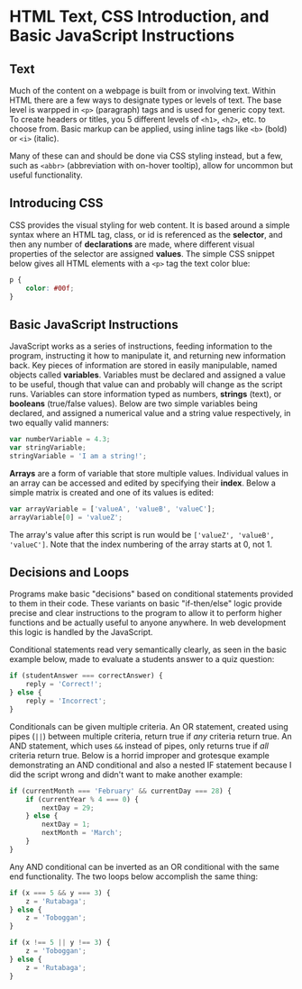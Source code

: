 # HTML Text, CSS Introduction, and Basic JavaScript Instructions
## Text

Much of the content on a webpage is built from or involving text. Within HTML there are a few ways to designate types or levels of text. The base level is warpped in `<p>` (paragraph) tags and is used for generic copy text. To create headers or titles, you 5 different levels of `<h1>`, `<h2>`, etc. to choose from. Basic markup can be applied, using inline tags like `<b>` (bold) or `<i>` (italic).

Many of these can and should be done via CSS styling instead, but a few, such as `<abbr>` (abbreviation with on-hover tooltip), allow for uncommon but useful functionality.

## Introducing CSS

CSS provides the visual styling for web content. It is based around a simple syntax where an HTML tag, class, or id is referenced as the **selector**, and then any number of **declarations** are made, where different visual properties of the selector are assigned **values**. The simple CSS snippet below gives all HTML elements with a `<p>` tag the text color blue:

```css
p {
    color: #00f;
}
```

## Basic JavaScript Instructions

JavaScript works as a series of instructions, feeding information to the program, instructing it how to manipulate it, and returning new information back. Key pieces of information are stored in easily manipulable, named objects called **variables**. Variables must be declared and assigned a value to be useful, though that value can and probably will change as the script runs. Variables can store information typed as numbers, **strings** (text), or **booleans** (true/false values). Below are two simple variables being declared, and assigned a numerical value and a string value respectively, in two equally valid manners:

```javascript
var numberVariable = 4.3;
var stringVariable;
stringVariable = 'I am a string!';
```

**Arrays** are a form of variable that store multiple values. Individual values in an array can be accessed and edited by specifying their **index**. Below a simple matrix is created and one of its values is edited:

```javascript
var arrayVariable = ['valueA', 'valueB', 'valueC'];
arrayVariable[0] = 'valueZ';
```

The array's value after this script is run would be `['valueZ', 'valueB', 'valueC']`. Note that the index numbering of the array starts at 0, not 1.

## Decisions and Loops

Programs make basic "decisions" based on conditional statements provided to them in their code. These variants on basic "if-then/else" logic provide precise and clear instructions to the program to allow it to perform higher functions and be actually useful to anyone anywhere. In web development this logic is handled by the JavaScript.

Conditional statements read very semantically clearly, as seen in the basic example below, made to evaluate a students answer to a quiz question:

```javascript
if (studentAnswer === correctAnswer) {
    reply = 'Correct!';
} else {
    reply = 'Incorrect';
}
```

Conditionals can be given multiple criteria. An OR statement, created using pipes (`||`) between multiple criteria, return true if *any* criteria return true. An AND statement, which uses `&&` instead of pipes, only returns true if *all* criteria return true. Below is a horrid improper and grotesque example demonstrating an AND conditional and also a nested IF statement because I did the script wrong and didn't want to make another example:

```javascript
if (currentMonth === 'February' && currentDay === 28) {
    if (currentYear % 4 === 0) {
        nextDay = 29;
    } else {
        nextDay = 1;
        nextMonth = 'March';
    }
}
```

Any AND conditional can be inverted as an OR conditional with the same end functionality. The two loops below accomplish the same thing:

```javascript
if (x === 5 && y === 3) {
    z = 'Rutabaga';
} else {
    z = 'Toboggan';
}
```

```javascript
if (x !== 5 || y !== 3) {
    z = 'Toboggan';
} else {
    z = 'Rutabaga';
}
```